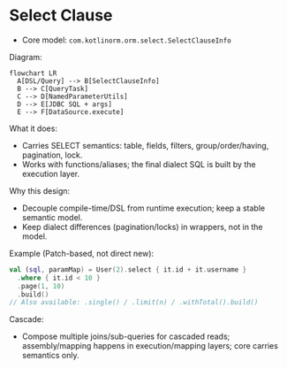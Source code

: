 # Select Clause

- Core model: `com.kotlinorm.orm.select.SelectClauseInfo`

Diagram:
```mermaid
flowchart LR
  A[DSL/Query] --> B[SelectClauseInfo]
  B --> C[QueryTask]
  C --> D[NamedParameterUtils]
  D --> E[JDBC SQL + args]
  E --> F[DataSource.execute]
```

What it does:
- Carries SELECT semantics: table, fields, filters, group/order/having, pagination, lock.
- Works with functions/aliases; the final dialect SQL is built by the execution layer.

Why this design:
- Decouple compile-time/DSL from runtime execution; keep a stable semantic model.
- Keep dialect differences (pagination/locks) in wrappers, not in the model.

Example (Patch-based, not direct new):
```kotlin
val (sql, paramMap) = User(2).select { it.id + it.username }
  .where { it.id < 10 }
  .page(1, 10)
  .build()
// Also available: .single() / .limit(n) / .withTotal().build()
```

Cascade:
- Compose multiple joins/sub-queries for cascaded reads; assembly/mapping happens in execution/mapping layers; core carries semantics only.

